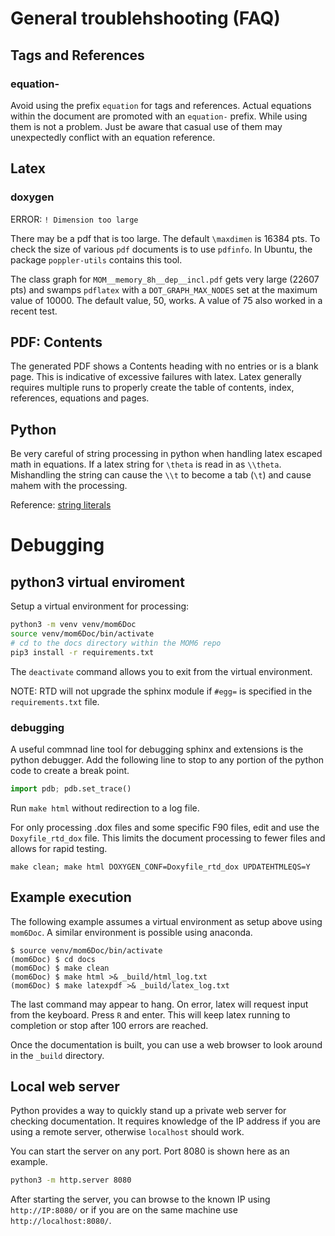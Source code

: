 # General troublehshooting (FAQ)

## Tags and References

### equation-

Avoid using the prefix `equation` for tags and references.  Actual equations within
the document are promoted with an `equation-` prefix.  While using them is not a
problem.  Just be aware that casual use of them may unexpectedly conflict with an
equation reference.

## Latex

### doxygen
ERROR: `! Dimension too large`

There may be a pdf that is too large.  The default `\maxdimen`
is 16384 pts.  To check the size of various `pdf` documents is to use
`pdfinfo`.  In Ubuntu, the package `poppler-utils` contains
this tool.

The class graph for `MOM__memory_8h__dep__incl.pdf` gets very large
(22607 pts) and swamps `pdflatex` with a `DOT_GRAPH_MAX_NODES` set at
the maximum value of 10000.  The default value, 50, works.  A value
of 75 also worked in a recent test.

## PDF: Contents

The generated PDF shows a Contents heading with no entries or is a
blank page.  This is indicative of excessive failures with latex.
Latex generally requires multiple runs to properly create the table
of contents, index, references, equations and pages.

## Python

Be very careful of string processing in python when handling
latex escaped math in equations.  If a latex string for `\theta` is read in as
`\\theta`.  Mishandling the string can cause the `\\t` to become a
tab (`\t`) and cause mahem with the processing.

Reference: [string literals](https://docs.python.org/3/reference/lexical_analysis.html?#literals)

# Debugging

## python3 virtual enviroment

Setup a virtual environment for processing:

```bash
python3 -m venv venv/mom6Doc
source venv/mom6Doc/bin/activate
# cd to the docs directory within the MOM6 repo
pip3 install -r requirements.txt
```

The `deactivate` command allows you to exit from the virtual environment.

NOTE: RTD will not upgrade the sphinx module if `#egg=` is specified in the `requirements.txt` file.

### debugging

A useful commnad line tool for debugging sphinx and extensions is the python debugger.
Add the following line to stop to any portion of the python code to create a break
point.

```python
import pdb; pdb.set_trace()
```

Run `make html` without redirection to a log file.

For only processing .dox files and some specific F90 files, edit and use the
`Doxyfile_rtd_dox` file.  This limits the document processing to fewer files and
allows for rapid testing.

`make clean; make html DOXYGEN_CONF=Doxyfile_rtd_dox UPDATEHTMLEQS=Y`

## Example execution

The following example assumes a virtual environment as setup above using `mom6Doc`.
A similar environment is possible using anaconda.

```
$ source venv/mom6Doc/bin/activate
(mom6Doc) $ cd docs
(mom6Doc) $ make clean
(mom6Doc) $ make html >& _build/html_log.txt
(mom6Doc) $ make latexpdf >& _build/latex_log.txt
```

The last command may appear to hang.  On error, latex will request input from the keyboard.
Press `R` and enter.  This will keep latex running to completion or stop after 100 errors
are reached.

Once the documentation is built, you can use a web browser to look around in the `_build`
directory.

## Local web server

Python provides a way to quickly stand up a private web server for checking documentation. It requires knowledge of
the IP address if you are using a remote server, otherwise `localhost` should work.

You can start the server on any port. Port 8080 is shown here as an example.
```bash
python3 -m http.server 8080
```

After starting the server, you can browse to the known IP using `http://IP:8080/` or if you are on the same
machine use `http://localhost:8080/`.
